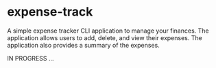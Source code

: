 # expense-track

A simple expense tracker CLI application to manage your finances. The application allows users to add, delete, and view their expenses. The application also provides a summary of the expenses.

IN PROGRESS ...
